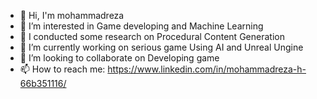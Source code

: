- 👋 Hi, I'm mohammadreza 
- 👀 I’m interested in Game developing and Machine Learning
- 🔬 I conducted some research on Procedural Content Generation
- 🔭 I’m currently working on serious game Using AI and Unreal Ungine 
- 👯 I’m looking to collaborate on Developing game 
- 📫 How to reach me: https://www.linkedin.com/in/mohammadreza-h-66b351116/

